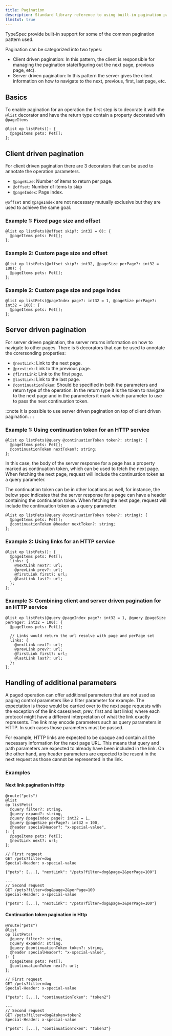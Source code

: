 ```yaml
---
title: Pagination
description: Standard library reference to using built-in pagination patterns
llmstxt: true
---
```


TypeSpec provide built-in support for some of the common pagination pattern used.

Pagination can be categorized into two types:

- Client driven pagination: In this pattern, the client is responsible for managing the pagination state(figuring out the next page, previous page, etc).
- Server driven pagination: In this pattern the server gives the client information on how to navigate to the next, previous, first, last page, etc.

## Basics

To enable pagination for an operation the first step is to decorate it with the `@list` decorator and have the return type contain a property decorated with `@pageItems`

```tsp
@list op listPets(): {
  @pageItems pets: Pet[];
};
```

## Client driven pagination

For client driven pagination there are 3 decorators that can be used to annotate the operation parameters.

- `@pageSize`: Number of items to return per page.
- `@offset`: Number of items to skip
- `@pageIndex`: Page index.

`@offset` and `@pageIndex` are not necessary mutually exclusive but they are used to achieve the same goal.

### Example 1: Fixed page size and offset

```tsp
@list op listPets(@offset skip?: int32 = 0): {
  @pageItems pets: Pet[];
};
```

### Example 2: Custom page size and offset

```tsp
@list op listPets(@offset skip?: int32, @pageSize perPage?: int32 = 100): {
  @pageItems pets: Pet[];
};
```

### Example 2: Custom page size and page index

```tsp
@list op listPets(@pageIndex page?: int32 = 1, @pageSize perPage?: int32 = 100): {
  @pageItems pets: Pet[];
};
```

## Server driven pagination

For server driven pagination, the server returns information on how to navigate to other pages. There is 5 decorators that can be used to annotate the corersonding properties:

- `@nextLink`: Link to the next page.
- `@prevLink`: Link to the previous page.
- `@firstLink`: Link to the first page.
- `@lastLink`: Link to the last page.
- `@continuationToken`: Should be specified in both the parameters and return type of the operation. In the return type it is the token to navigate to the next page and in the parameters it mark which parameter to use to pass the next continuation token.

:::note
It is possible to use server driven pagination on top of client driven pagination.
:::

### Example 1: Using continuation token for an HTTP service

```tsp
@list op listPets(@query @continuationToken token?: string): {
  @pageItems pets: Pet[];
  @continuationToken nextToken?: string;
};
```

In this case, the body of the server response for a page has a property marked as continuation token, which can be used to fetch the next page. When fetching the next page, request will include the continuation token as a query parameter.

The continuation token can be in other locations as well, for instance, the below spec indicates that the server response for a page can have a header containing the continuation token. When fetching the next page, request will include the continuation token as a query parameter.

```tsp
@list op listPets(@query @continuationToken token?: string): {
  @pageItems pets: Pet[];
  @continuationToken @header nextToken?: string;
};
```

### Example 2: Using links for an HTTP service

```tsp
@list op listPets(): {
  @pageItems pets: Pet[];
  links: {
    @nextLink next?: url;
    @prevLink prev?: url;
    @firstLink first?: url;
    @lastLink last?: url;
  };
};
```

### Example 3: Combining client and server driven pagination for an HTTP service

```tsp
@list op listPets(@query @pageIndex page?: int32 = 1, @query @pageSize perPage?: int32 = 100): {
  @pageItems pets: Pet[];

  // Links would return the url resolve with page and perPage set
  links: {
    @nextLink next?: url;
    @prevLink prev?: url;
    @firstLink first?: url;
    @lastLink last?: url;
  };
};
```

## Handling of additional parameters

A paged operation can offer additional parameters that are not used as paging control parameters like a filter parameter for example.
The expectation is those would be carried over to the next page requests with the exception of the link cases(next, prev, first and last links) where each protocol might have a different interpretation of what the link exactly represents. The link may encode parameters such as query parameters in HTTP. In such cases those parameters must be passed.

For example, HTTP links are expected to be opaque and contain all the necessary information for the next page URL. This means that query and path parameters are expected to already have been included in the link. On the other hand, any header parameters are expected to be resent in the next request as those cannot be represented in the link.

### Examples

#### Next link pagination in Http

```tsp
@route("pets")
@list
op listPets(
  @query filter?: string,
  @query expand?: string,
  @query @pageIndex page?: int32 = 1,
  @query @pageSize perPage?: int32 = 100,
  @header specialHeader?: "x-special-value",
): {
  @pageItems pets: Pet[];
  @nextLink next?: url;
};
```

```http
// First request
GET /pets?filter=dog
Special-Header: x-special-value

{"pets": [...], "nextLink": "/pets?filter=dog&page=2&perPage=100"}

---
// Second request
GET /pets?filter=dog&page=2&perPage=100
Special-Header: x-special-value

{"pets": [...], "nextLink": "/pets?filter=dog&page=3&perPage=100"}
```

#### Continuation token pagination in Http

```tsp
@route("pets")
@list
op listPets(
  @query filter?: string,
  @query expand?: string,
  @query @continuationToken token?: string,
  @header specialHeader?: "x-special-value",
): {
  @pageItems pets: Pet[];
  @continuationToken next?: url;
};
```

```http
// First request
GET /pets?filter=dog
Special-Header: x-special-value

{"pets": [...], "continuationToken": "token2"}

---
// Second request
GET /pets?filter=dog&token=token2
Special-Header: x-special-value

{"pets": [...], "continuationToken": "token3"}
```
